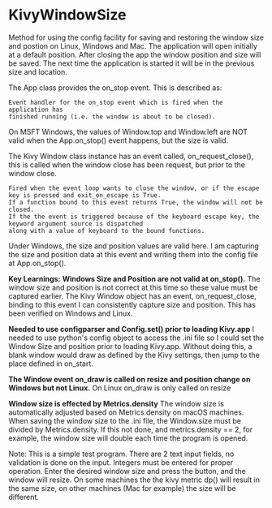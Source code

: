 # KivyWindowSize
Method for using the config facility for saving and restoring the window size and postion on Linux, Windows and Mac.  The application will open initially at a default position.  After closing the app the window position and size will be saved.  The next time the application is started it will be in the previous size and location.

The App class provides the on_stop event.  This is described as:

    Event handler for the on_stop event which is fired when the application has 
    finished running (i.e. the window is about to be closed).

On MSFT Windows, the values of Window.top and Window.left are NOT valid when the App.on_stop() event happens, but the size is valid.

The Kivy Window class instance has an event called, on_request_close(), this is called when the window close has been request, but prior to the window close. 

    Fired when the event loop wants to close the window, or if the escape key is pressed and exit_on_escape is True. 
    If a function bound to this event returns True, the window will not be closed. 
    If the the event is triggered because of the keyboard escape key, the keyword argument source is dispatched 
    along with a value of keyboard to the bound functions.

Under Windows, the size and position values are valid here.  I am capturing the size and position data at this event and
writing them into the config file at App.on_stop().


**Key Learnings:**
**Windows Size and Position are not valid at on_stop().**  The window size and position is not correct at this time so these value must be captured earlier.  The Kivy Window object has an event, on_request_close, binding to this event I can consistently capture size and position. This has been verified on Windows and Linux.

**Needed to use configparser and Config.set() prior to loading Kivy.app**  I needed to use python's config object to access the .ini file so I could set the Window Size and position prior to loading Kivy.app.  Without doing this, a blank window would draw as defined by the Kivy settings, then jump to the place defined in on_start.

**The Window event on_draw is called on resize and position change on Windows but not Linux.** On Linux on_draw is only called on resize

**Window size is effected by Metrics.density**  The window size is automatically adjusted based on Metrics.density on macOS machines.  When saving the window size to the .ini file, the Window.size must be divided by Metrics.density.  If this not done, and metrics.density == 2, for example, the window size will double each time the program is opened.

Note: This is a simple test program.  There are 2 text input fields, no validation is done on the input.  Integers must be entered for proper operation.  Enter the desired window size and press the button, and the window will resize.  On some machines the the kivy metric dp() will result in the same size, on other machines (Mac for example) the size will be different.
